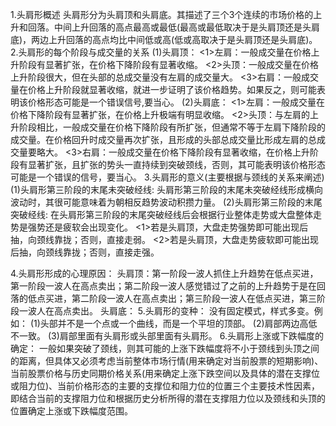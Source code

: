 1.头肩形概述
  头肩形分为头肩顶和头肩底。其描述了三个3个连续的市场价格的上升和回落。中间上升回落的高点最高或最低(最高或最低取决于是头肩顶还是头肩底)，两边上升回落的高点均比中间低或高(低或高取决于是头肩顶还是头肩底)。
2.头肩形的每个阶段与成交量的关系
  (1)头肩顶：
    <1>左肩：一般成交量在价格上升阶段有显著扩张，在价格下降阶段有显著收缩。
    <2>头顶：一般成交量在价格上升阶段很大，但在头部的总成交量没有左肩的成交量大。
    <3>右肩：一般成交量在价格上升阶段就显著收缩，就进一步证明了该价格趋势。如果反之，则可能表明该价格形态可能是一个错误信号,要当心。
  (2)头肩底：
    <1>左肩：一般成交量在价格下降阶段有显著扩张，在价格上升极端有明显收缩。
    <2>头顶：与左肩的上升阶段相比，一般成交量在价格下降阶段有所扩张，但通常不等于左肩下降阶段的成交量。在价格回升时成交量再次扩张，且形成的头部总成交量比形成左肩的总成交量要略大。
    <3>右肩：一般成交量在价格下降阶段有显著收缩，在价格上升阶段有显著扩张，且扩张的势头一直持续到突破颈线，否则，其可能表明该价格形态可能是一个错误的信号，要当心。
3.头肩形的意义(主要根据与颈线的关系来阐述)
  (1)头肩形第三阶段的末尾未突破经线: 头肩形第三阶段的末尾未突破经线形成横向波动时，其很可能意味着为朝相反趋势波动积攒力量。
  (2)头肩形第三阶段的末尾突破经线: 在头肩形第三阶段的末尾突破经线后会根据行业整体走势或大盘整体走势是强势还是疲软会出现变化。
    <1>若是头肩顶，大盘走势强势即可能出现后抽，向颈线靠拢；否则，直接走弱。
    <2>若是头肩顶，大盘走势疲软即可能出现后抽，向颈线靠拢；否则，直接走强。

4.头肩形形成的心理原因：
  头肩顶：第一阶段一波人抓住上升趋势在低点买进，第一阶段一波人在高点卖出；第二阶段一波人感觉错过了之前的上升趋势于是在回落的低点买进，第二阶段一波人在高点卖出；第三阶段一波人在低点买进，第三阶段一波人在高点卖出。
  头肩底：
5.头肩形的变种：
  没有固定模式，样式多变。例如：
  (1)头部并不是一个点或一个曲线，而是一个平坦的顶部。
  (2)肩部两边高低不一致。
  (3)肩部里面有头肩形或头部里面有头肩形。
6.头肩形上涨或下跌幅度的确定：
  一般如果突破了颈线，则其可能的上涨下跌幅度将不小于颈线到头顶之间的距离，但具体又必须考虑当前整体市场行情(用来确定对当前股票的短期影响)、当前股票价格与历史同期价格关系(用来确定上涨下跌空间以及具体的潜在支撑位或阻力位)、当前价格形态的主要的支撑位和阻力位的位置三个主要技术性因素，即结合当前的支撑阻力位和根据历史分析所得的潜在支撑阻力位以及颈线和头顶的位置确定上涨或下跌幅度范围。 
   
